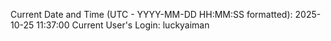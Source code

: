 Current Date and Time (UTC - YYYY-MM-DD HH:MM:SS formatted): 2025-10-25 11:37:00
Current User's Login: luckyaiman
